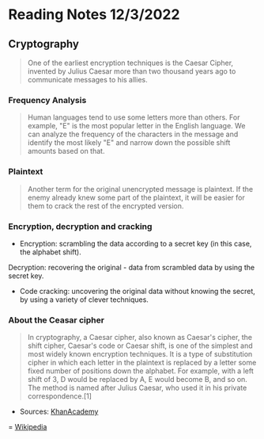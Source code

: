 # Reading Notes 12/3/2022

## Cryptography

> One of the earliest encryption techniques is the Caesar Cipher, invented by Julius Caesar more than two thousand years ago to communicate messages to his allies.

### Frequency Analysis

> Human languages tend to use some letters more than others. For example, "E" is the most popular letter in the English language. We can analyze the frequency of the characters in the message and identify the most likely "E" and narrow down the possible shift amounts based on that.

### Plaintext

> Another term for the original unencrypted message is plaintext. If the enemy already knew some part of the plaintext, it will be easier for them to crack the rest of the encrypted version.

### Encryption, decryption and cracking

- Encryption: scrambling the data according to a secret key (in this case, the alphabet shift).

Decryption: recovering the original - data from scrambled data by using the secret key.

- Code cracking: uncovering the original data without knowing the secret, by using a variety of clever techniques.

### About the Ceasar cipher

> In cryptography, a Caesar cipher, also known as Caesar's cipher, the shift cipher, Caesar's code or Caesar shift, is one of the simplest and most widely known encryption techniques. It is a type of substitution cipher in which each letter in the plaintext is replaced by a letter some fixed number of positions down the alphabet. For example, with a left shift of 3, D would be replaced by A, E would become B, and so on. The method is named after Julius Caesar, who used it in his private correspondence.[1]

- Sources: [KhanAcademy](https://www.khanacademy.org/computing/computers-and-internet/xcae6f4a7ff015e7d:online-data-security/xcae6f4a7ff015e7d:data-encryption-techniques/a/encryption-decryption-and-code-cracking)

= [Wikipedia](https://en.wikipedia.org/wiki/Caesar_cipher)
